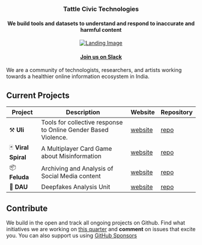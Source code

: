 <div align="center">
  <h3>Tattle Civic Technologies </h3>
  <h4>We build  tools and  datasets to understand and respond to inaccurate and harmful content</h4>
</div>
<div align="center">
  <a href="https://tattle.co.in" target="_blank">
  <picture>
    <img src="https://user-images.githubusercontent.com/1415361/280928126-bc036490-2da6-44ce-bf3e-0b41c67b5f09.png" alt="Landing Image"/>
  </picture>
  </a>
</div>
<h4 align="center">
    <a href="https://admin417477.typeform.com/to/nVuNyG">Join us on Slack</a>  
</h4>

We are a community of technologists, researchers, and artists working towards a healthier online information ecosystem in India.

## Current Projects
| Project | Description | Website | Repository | 
| --- | --- | --- | --- |
| ⚒️ **Uli** | Tools for collective response to Online Gender Based Violence. | [website](https://tattle.co.in/products/ogbv) | [repo](https://github.com/tattle-made/uli) |   
| 🃏 **Viral Spiral** | A Multiplayer Card Game about Misinformation | [website](https://tattle.co.in/products/viral-spiral/) | [repo](github.com/tattle-made/viral-spiral-backend) |  
| 📦 **Feluda** |  Archiving and Analysis of Social Media content | [website](https://tattle.co.in/products/kosh/) | [repo](github.com/tattle-made/feluda) |   
| 📸 **DAU** | Deepfakes Analysis Unit | [website](https://www.dau.mcaindia.in/) | [repo](https://github.com/tattle-made/dau) |   

## Contribute
We build in the open and track all ongoing projects on Github. Find what initiatives we are working on [this quarter](https://github.com/orgs/tattle-made/projects/52) and **comment** on issues that excite you. You can also support us using [GitHub Sponsors](https://github.com/sponsors/tattle-made) 

